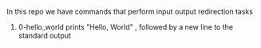 In this repo we have commands that perform input output redirection tasks

1. 0-hello_world prints "Hello, World" , followed by a new line to the standard output